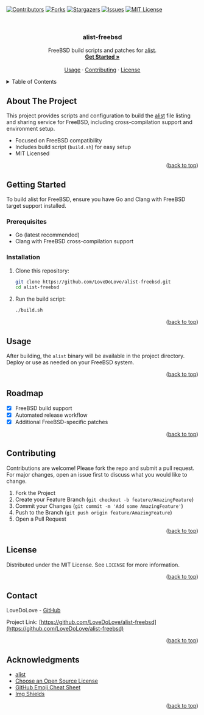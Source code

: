 <!-- Improved compatibility of back to top link: See: https://github.com/othneildrew/Best-README-Template/pull/73 -->
<a id="readme-top"></a>

[![Contributors][contributors-shield]][contributors-url]
[![Forks][forks-shield]][forks-url]
[![Stargazers][stars-shield]][stars-url]
[![Issues][issues-shield]][issues-url]
[![MIT License][license-shield]][license-url]

<br />
<div align="center">
  <h3 align="center">alist-freebsd</h3>
  <p align="center">
    FreeBSD build scripts and patches for <a href="https://github.com/alist-org/alist">alist</a>.
    <br />
    <a href="#getting-started"><strong>Get Started »</strong></a>
    <br />
    <br />
    <a href="#usage">Usage</a>
    &middot;
    <a href="#contributing">Contributing</a>
    &middot;
    <a href="#license">License</a>
  </p>
</div>

<details>
  <summary>Table of Contents</summary>
  <ol>
    <li><a href="#about-the-project">About The Project</a></li>
    <li><a href="#getting-started">Getting Started</a></li>
    <li><a href="#usage">Usage</a></li>
    <li><a href="#roadmap">Roadmap</a></li>
    <li><a href="#contributing">Contributing</a></li>
    <li><a href="#license">License</a></li>
    <li><a href="#contact">Contact</a></li>
    <li><a href="#acknowledgments">Acknowledgments</a></li>
  </ol>
</details>

## About The Project

This project provides scripts and configuration to build the [alist](https://github.com/alist-org/alist) file listing and sharing service for FreeBSD, including cross-compilation support and environment setup.

- Focused on FreeBSD compatibility
- Includes build script (`build.sh`) for easy setup
- MIT Licensed

<p align="right">(<a href="#readme-top">back to top</a>)</p>

## Getting Started

To build alist for FreeBSD, ensure you have Go and Clang with FreeBSD target support installed.

### Prerequisites

- Go (latest recommended)
- Clang with FreeBSD cross-compilation support

### Installation

1. Clone this repository:
   ```sh
   git clone https://github.com/LoveDoLove/alist-freebsd.git
   cd alist-freebsd
   ```
2. Run the build script:
   ```sh
   ./build.sh
   ```

<p align="right">(<a href="#readme-top">back to top</a>)</p>

## Usage

After building, the `alist` binary will be available in the project directory. Deploy or use as needed on your FreeBSD system.

<p align="right">(<a href="#readme-top">back to top</a>)</p>

## Roadmap

- [x] FreeBSD build support
- [x] Automated release workflow
- [x] Additional FreeBSD-specific patches

<p align="right">(<a href="#readme-top">back to top</a>)</p>

## Contributing

Contributions are welcome! Please fork the repo and submit a pull request. For major changes, open an issue first to discuss what you would like to change.

1. Fork the Project
2. Create your Feature Branch (`git checkout -b feature/AmazingFeature`)
3. Commit your Changes (`git commit -m 'Add some AmazingFeature'`)
4. Push to the Branch (`git push origin feature/AmazingFeature`)
5. Open a Pull Request

<p align="right">(<a href="#readme-top">back to top</a>)</p>

## License

Distributed under the MIT License. See `LICENSE` for more information.

<p align="right">(<a href="#readme-top">back to top</a>)</p>

## Contact

LoveDoLove - [GitHub](https://github.com/LoveDoLove)

Project Link: [https://github.com/LoveDoLove/alist-freebsd](https://github.com/LoveDoLove/alist-freebsd)

<p align="right">(<a href="#readme-top">back to top</a>)</p>

## Acknowledgments

- [alist](https://github.com/alist-org/alist)
- [Choose an Open Source License](https://choosealicense.com)
- [GitHub Emoji Cheat Sheet](https://www.webpagefx.com/tools/emoji-cheat-sheet)
- [Img Shields](https://shields.io)

<p align="right">(<a href="#readme-top">back to top</a>)</p>

<!-- MARKDOWN LINKS & IMAGES -->
[contributors-shield]: https://img.shields.io/github/contributors/LoveDoLove/alist-freebsd.svg?style=for-the-badge
[contributors-url]: https://github.com/LoveDoLove/alist-freebsd/graphs/contributors
[forks-shield]: https://img.shields.io/github/forks/LoveDoLove/alist-freebsd.svg?style=for-the-badge
[forks-url]: https://github.com/LoveDoLove/alist-freebsd/network/members
[stars-shield]: https://img.shields.io/github/stars/LoveDoLove/alist-freebsd.svg?style=for-the-badge
[stars-url]: https://github.com/LoveDoLove/alist-freebsd/stargazers
[issues-shield]: https://img.shields.io/github/issues/LoveDoLove/alist-freebsd.svg?style=for-the-badge
[issues-url]: https://github.com/LoveDoLove/alist-freebsd/issues
[license-shield]: https://img.shields.io/github/license/LoveDoLove/alist-freebsd.svg?style=for-the-badge
[license-url]: https://github.com/LoveDoLove/alist-freebsd/blob/main/LICENSE
